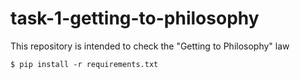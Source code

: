 # task-1-getting-to-philosophy
This repository is intended to check the "Getting to Philosophy" law

`$ pip install -r requirements.txt`
